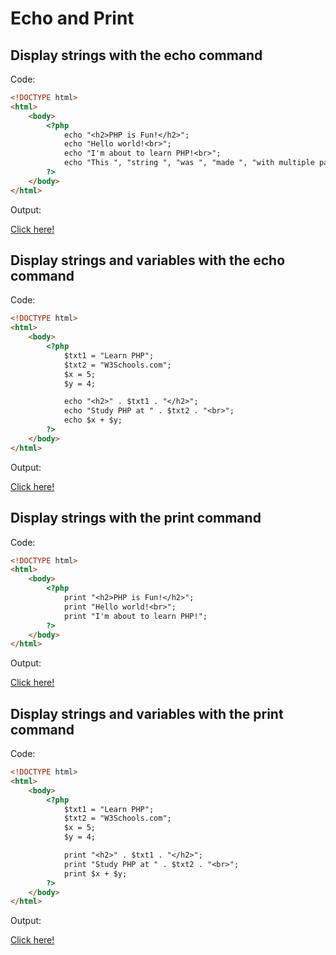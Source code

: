 # Echo and Print

## Display strings with the echo command

Code: 

```html
<!DOCTYPE html>
<html>
    <body>
        <?php
            echo "<h2>PHP is Fun!</h2>";
            echo "Hello world!<br>";
            echo "I'm about to learn PHP!<br>";
            echo "This ", "string ", "was ", "made ", "with multiple parameters.";
        ?> 
    </body>
</html>
```

Output:

[Click here!](https://www.w3schools.com/php/phptryit.asp?filename=tryphp_echo1)

## Display strings and variables with the echo command

Code: 

```html
<!DOCTYPE html>
<html>
    <body>
        <?php
            $txt1 = "Learn PHP";
            $txt2 = "W3Schools.com";
            $x = 5;
            $y = 4;

            echo "<h2>" . $txt1 . "</h2>";
            echo "Study PHP at " . $txt2 . "<br>";
            echo $x + $y;
        ?>
    </body>
</html>
```

Output:

[Click here!](https://www.w3schools.com/php/phptryit.asp?filename=tryphp_echo2)

## Display strings with the print command

Code: 

```html
<!DOCTYPE html>
<html>
    <body>
        <?php
            print "<h2>PHP is Fun!</h2>";
            print "Hello world!<br>";
            print "I'm about to learn PHP!";
        ?> 
    </body>
</html>
```

Output:

[Click here!](https://www.w3schools.com/php/phptryit.asp?filename=tryphp_print1)

## Display strings and variables with the print command

Code: 

```html
<!DOCTYPE html>
<html>
    <body>
        <?php
            $txt1 = "Learn PHP";
            $txt2 = "W3Schools.com";
            $x = 5;
            $y = 4;

            print "<h2>" . $txt1 . "</h2>";
            print "Study PHP at " . $txt2 . "<br>";
            print $x + $y;
        ?>
    </body>
</html>
```

Output:

[Click here!](https://www.w3schools.com/php/phptryit.asp?filename=tryphp_print2)